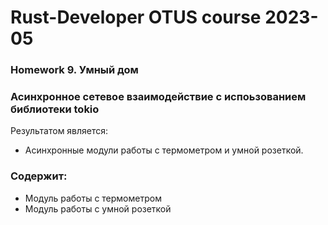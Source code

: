 # Rust-Developer OTUS course 2023-05

### Homework 9. Умный дом

### Асинхронное сетевое взаимодействие c испоьзованием библиотеки tokio

Результатом является:
- Асинхронные модули работы с термометром и умной розеткой.


### Содержит:

- Модуль работы с термометром
- Модуль работы с умной розеткой

